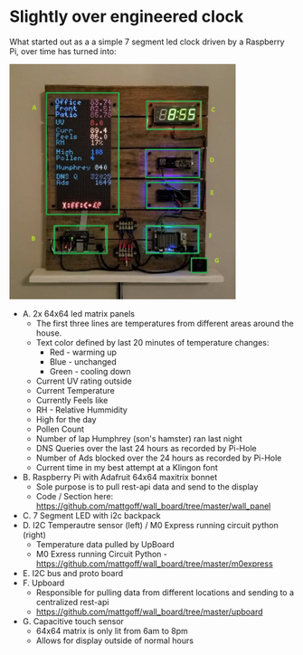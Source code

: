 # Slightly over engineered clock

What started out as a a simple 7 segment led clock driven by a Raspberry Pi, over time has turned into:


<img src="images/wall_board_labeled.jpg" width="400">

* A.  2x 64x64 led matrix panels
    * The first three lines are temperatures from different areas around the house.
    * Text color defined by last 20 minutes of temperature changes:
        *  Red - warming up
        *  Blue - unchanged
        *  Green - cooling down
    * Current UV rating outside
    * Current Temperature
    * Currently Feels like
    * RH - Relative Hummidity
    * High for the day
    * Pollen Count
    * Number of lap Humphrey (son's hamster) ran last night
    * DNS Queries over the last 24 hours as recorded by Pi-Hole
    * Number of Ads blocked over the 24 hours as recorded by Pi-Hole
    * Current time in my best attempt at a Klingon font
* B.  Raspberry Pi with Adafruit 64x64 maxitrix bonnet
    * Sole purpose is to pull rest-api data and send to the display
    * Code / Section here: https://github.com/mattgoff/wall_board/tree/master/wall_panel
* C.  7 Segment LED with i2c backpack
* D.  I2C Temperautre sensor (left) / M0 Express running circuit python (right)
    * Temperature data pulled by UpBoard
    * M0 Exress running Circuit Python - https://github.com/mattgoff/wall_board/tree/master/m0express
* E.  I2C bus and proto board
* F.  Upboard
    * Responsible for pulling data from different locations and sending to a centralized rest-api
    * https://github.com/mattgoff/wall_board/tree/master/upboard
* G.  Capacitive touch sensor
    * 64x64 matrix is only lit from 6am to 8pm
    * Allows for display outside of normal hours
 


